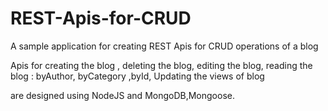 # REST-Apis-for-CRUD
A sample application for creating REST Apis for CRUD operations of a blog

Apis for 
creating the blog ,
deleting the blog,
editing the blog,
reading the blog : byAuthor, byCategory ,byId,
Updating the views of blog

are designed using NodeJS and MongoDB,Mongoose.
